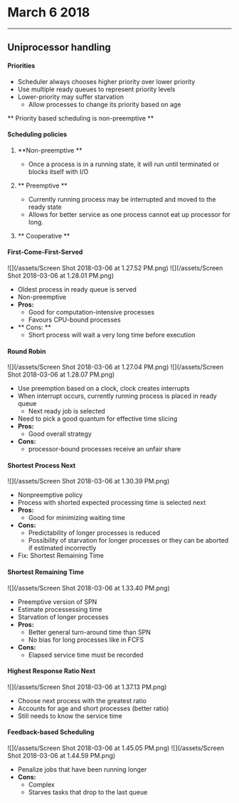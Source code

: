 # March 6 2018
---  
## Uniprocessor handling

#### Priorities
- Scheduler always chooses higher priority over lower priority
- Use multiple ready queues to represent priority levels
- Lower-priority may suffer starvation
    - Allow processes to change its priority based on age

** Priority based scheduling is non-preemptive **

#### Scheduling policies
1. **Non-preemptive **
    -  Once a process is in a running state, it will run until terminated or blocks itself with I/O

2. ** Preemptive **
    - Currently running process may be interrupted and moved to the ready state
    - Allows for better service as one process cannot eat up processor for long.

3. ** Cooperative **


#### First-Come-First-Served
![](/assets/Screen Shot 2018-03-06 at 1.27.52 PM.png)
![](/assets/Screen Shot 2018-03-06 at 1.28.01 PM.png)
- Oldest process in ready queue is served
- Non-preemptive
- **Pros:**
    - Good for computation-intensive processes
    - Favours CPU-bound processes
- ** Cons: **
    - Short process will wait a very long time before execution
    
 
#### Round Robin 
![](/assets/Screen Shot 2018-03-06 at 1.27.04 PM.png)
![](/assets/Screen Shot 2018-03-06 at 1.28.07 PM.png)
- Use preemption based on a clock, clock creates interrupts
- When interrupt occurs, currently running process is placed in ready queue
    - Next ready job is selected
- Need to pick a good quantum for effective time slicing
- **Pros:**
    - Good overall strategy
- **Cons:**
    - processor-bound processes receive an unfair share
    
#### Shortest Process Next
![](/assets/Screen Shot 2018-03-06 at 1.30.39 PM.png)
- Nonpreemptive policy
- Process with shorted expected processing time is selected next
- **Pros:**
    - Good for minimizing waiting time
- **Cons:**
    - Predictability of longer processes is reduced
    - Possibility of starvation for longer processes or they can be aborted if estimated incorrectly
- Fix: Shortest Remaining Time
    
#### Shortest Remaining Time
![](/assets/Screen Shot 2018-03-06 at 1.33.40 PM.png)
- Preemptive version of SPN
- Estimate processessing time
- Starvation of longer processes
- **Pros:**
    - Better general turn-around time than SPN
    - No bias for long processes like in FCFS
- **Cons:**
    - Elapsed service time must be recorded
    
#### Highest Response Ratio Next
![](/assets/Screen Shot 2018-03-06 at 1.37.13 PM.png)
- Choose next process with the greatest ratio
- Accounts for age and short processes (better ratio)
- Still needs to know the service time

#### Feedback-based Scheduling
![](/assets/Screen Shot 2018-03-06 at 1.45.05 PM.png)
![](/assets/Screen Shot 2018-03-06 at 1.44.59 PM.png)
- Penalize jobs that have been running longer
- **Cons:**
    - Complex
    - Starves tasks that drop to the last queue